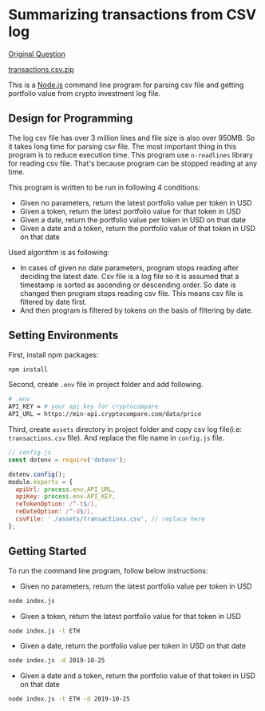 # Summarizing transactions from CSV log

[Original Question](https://gist.github.com/liangzan/4436cb8b083c66b3517e7f4d80939f06)

[transactions.csv.zip](https://drive.google.com/file/d/1of4IuuAUGQIKoZdkLr2yr5MKQuuabpJs/view?usp=share_link)

This is a [Node.js](https://nodejs.org/) command line program for parsing csv file and getting portfolio value from crypto investment log file.

## Design for Programming

The log csv file has over 3 million lines and file size is also over 950MB. So it takes long time for parsing csv file. The most important thing in this program is to reduce execution time.
This program use `n-readlines` library for reading csv file.
That's because program can be stopped reading at any time.

This program is written to be run in following 4 conditions:

- Given no parameters, return the latest portfolio value per token in USD
- Given a token, return the latest portfolio value for that token in USD
- Given a date, return the portfolio value per token in USD on that date
- Given a date and a token, return the portfolio value of that token in USD on that date

Used algorithm is as following:

- In cases of given no date parameters, program stops reading after deciding the latest date.
  Csv file is a log file so it is assumed that a timestamp is sorted as ascending or descending order. So date is changed then program stops reading csv file.
  This means csv file is filtered by date first.
- And then program is filtered by tokens on the basis of filtering by date.

## Setting Environments

First, install npm packages:

```bash
npm install
```

Second, create `.env` file in project folder and add following.

```bash
# .env
API_KEY = # your api key for cryptocompare
API_URL = https://min-api.cryptocompare.com/data/price
```

Third, create `assets` directory in project folder and copy csv log file(i.e: `transactions.csv` file).
And replace the file name in `config.js` file.

```javascript
// config.js
const dotenv = require('dotenv');

dotenv.config();
module.exports = {
  apiUrl: process.env.API_URL,
  apiKey: process.env.API_KEY,
  reTokenOption: /^-t$/i,
  reDateOption: /^-d$/i,
  csvFile: './assets/transactions.csv', // replace here
};
```

## Getting Started

To run the command line program, follow below instructions:

- Given no parameters, return the latest portfolio value per token in USD

```bash
node index.js
```

- Given a token, return the latest portfolio value for that token in USD

```bash
node index.js -t ETH
```

- Given a date, return the portfolio value per token in USD on that date

```bash
node index.js -d 2019-10-25
```

- Given a date and a token, return the portfolio value of that token in USD on that date

```bash
node index.js -t ETH -d 2019-10-25
```
